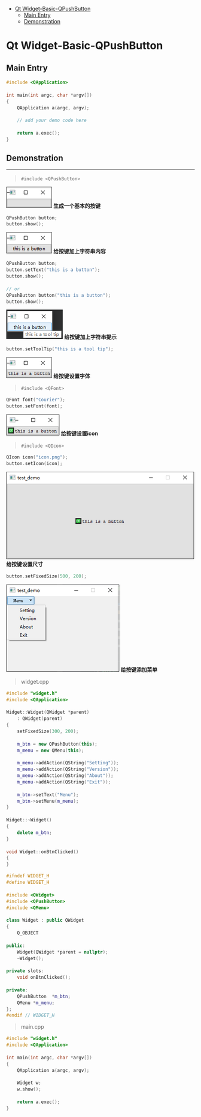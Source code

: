 - [Qt Widget-Basic-QPushButton](#qt-widget-basic-qpushbutton)
  - [Main Entry](#main-entry)
  - [Demonstration](#demonstration)

# Qt Widget-Basic-QPushButton

## Main Entry

```cpp
#include <QApplication>

int main(int argc, char *argv[])
{
    QApplication a(argc, argv);

    // add your demo code here

    return a.exec();
}
```

## Demonstration

---

> `#include <QPushButton>`

![](.assert/push_button.png) **生成一个基本的按键** 

```cpp
QPushButton button;
button.show();
```

![](.assert/push_button1.png) **给按键加上字符串内容** 

```cpp
QPushButton button;
button.setText("this is a button");
button.show();

// or
QPushButton button("this is a button");
button.show();
```

![](.assert/push_button2.png) **给按键加上字符串提示** 

```cpp
button.setToolTip("this is a tool tip");
```

![](.assert/push_button3.png) **给按键设置字体** 

> `#include <QFont>`

```cpp
QFont font("Courier");
button.setFont(font);
```

![](.assert/push_button4.png) **给按键设置icon** 

> `#include <QIcon>`

```cpp
QIcon icon("icon.png");
button.setIcon(icon);
```

![](.assert/push_button5.png) **给按键设置尺寸** 

```cpp
button.setFixedSize(500, 200);
```

![](.assert/push_button6.png) **给按键添加菜单**

> widget.cpp

```cpp
#include "widget.h"
#include <QApplication>

Widget::Widget(QWidget *parent)
    : QWidget(parent)
{
    setFixedSize(300, 200);

    m_btn = new QPushButton(this);
    m_menu = new QMenu(this);

    m_menu->addAction(QString("Setting"));
    m_menu->addAction(QString("Version"));
    m_menu->addAction(QString("About"));
    m_menu->addAction(QString("Exit"));

    m_btn->setText("Menu");
    m_btn->setMenu(m_menu);
}

Widget::~Widget()
{
    delete m_btn;
}

void Widget::onBtnClicked()
{
}
```

```cpp
#ifndef WIDGET_H
#define WIDGET_H

#include <QWidget>
#include <QPushButton>
#include <QMenu>

class Widget : public QWidget
{
    Q_OBJECT

public:
    Widget(QWidget *parent = nullptr);
    ~Widget();

private slots:
    void onBtnClicked();

private:
    QPushButton  *m_btn;
    QMenu *m_menu;
};
#endif // WIDGET_H
```

> main.cpp

```cpp
#include "widget.h"
#include <QApplication>

int main(int argc, char *argv[])
{
    QApplication a(argc, argv);

    Widget w;
    w.show();

    return a.exec();
}
```

